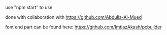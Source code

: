 use "npm start" to use

done with collaboration with https://github.com/Abdulla-Al-Mued

font end part can be found here: https://github.com/ImtiazAkash/pcbuilder